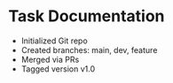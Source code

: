 # Task Documentation

- Initialized Git repo
- Created branches: main, dev, feature
- Merged via PRs
- Tagged version v1.0
